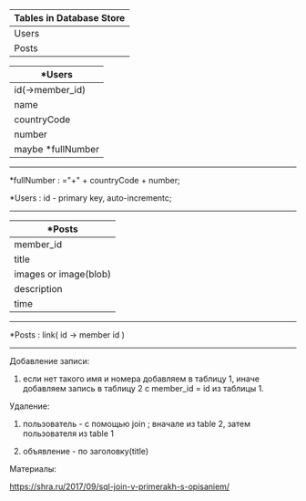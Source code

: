 | Tables in Database Store |
| -------------------------|
| Users                    |
| Posts                    |

| *Users 		   |
| -------------------------|
| id(->member_id)          | 
| name                     |
| countryCode              | 
| number                   |
| maybe *fullNumber        |  

---

*fullNumber : ="+" + countryCode + number;

*Users : id - primary key, auto-incrementc;

***

| *Posts 		   | 
| -------------------------|
| member_id                | 
| title                    |
| images or image(blob)    | 
| description              |
| time                     |  


---

*Posts : link( id -> member id )

***

Добавление записи:

1) если нет такого имя и номера добавляем в таблицу 1, иначе добавляем запись в таблицу 2 с member_id = id из таблицы 1.

Удаление:

1) пользователь - с помощью join ; вначале из table 2, затем пользователя из table 1

2) объявление - по заголовку(title)

Материалы:

https://shra.ru/2017/09/sql-join-v-primerakh-s-opisaniem/
